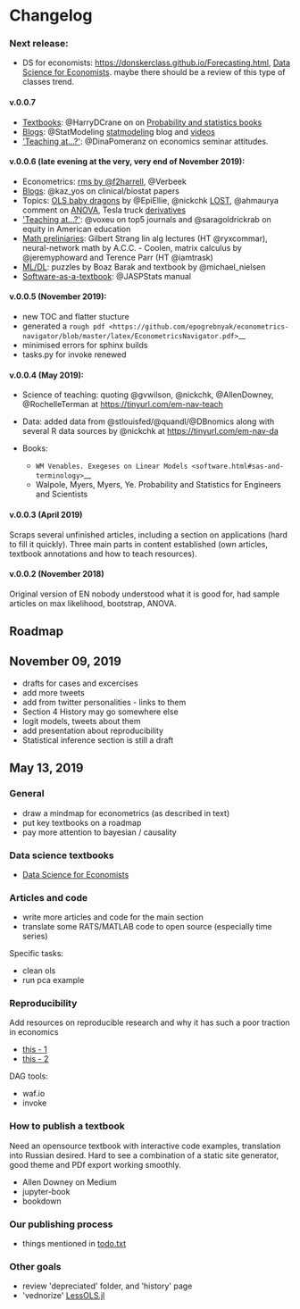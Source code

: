 Changelog
=========

### Next release: 

- DS for economists: <https://donskerclass.github.io/Forecasting.html>,
  [Data Science for Economists](https://github.com/tyleransom/DScourseS18).
  maybe there should be a review of this type of classes trend. 

[blogs]: https://trics.me/blogs.html
[textbook]: https://trics.me/textbook/

#### v.0.0.7 

- [Textbooks][textbook]: @HarryDCrane on on [Probability and statistics books](https://trics.me/textbook/preliminaries.html#probability-and-statistics)
- [Blogs][blogs]: @StatModeling [statmodeling](https://statmodeling.stat.columbia.edu/) blog and [videos](https://trics.me/textbook/statistics.html#video)
- ['Teaching at...?'](https://epogrebnyak.github.io/econometrics-navigator/how-to-teach.html#teaching-at): @DinaPomeranz on economics seminar attitudes.

#### v.0.0.6 (late evening at the very, very end of November 2019):

- Econometrics: [rms by @f2harrell](https://epogrebnyak.github.io/econometrics-navigator/textbook/econometrics.html#biostatistics), @Verbeek
- [Blogs](https://epogrebnyak.github.io/econometrics-navigator/blogs.html): @kaz_yos on clinical/biostat papers 
- Topics: [OLS baby dragons](https://epogrebnyak.github.io/econometrics-navigator/gh-pages/topics/ols.html) by @EpiEllie, @nickchk [LOST](https://epogrebnyak.github.io/econometrics-navigator/gh-pages/topics/index.html), @ahmaurya comment on [ANOVA](https://epogrebnyak.github.io/econometrics-navigator/gh-pages/topics/anova.html), Tesla truck [derivatives](https://epogrebnyak.github.io/econometrics-navigator/topics/derivatives.html)
- ['Teaching at...?'](https://epogrebnyak.github.io/econometrics-navigator/how-to-teach.html#teaching-at): @voxeu on top5 journals and @saragoldrickrab on equity in American education 
- [Math preliniaries](https://epogrebnyak.github.io/econometrics-navigator/textbook/preliminaries.html): Gilbert Strang lin alg lectures (HT @ryxcommar), neural-network math by A.C.C. - Coolen, matrix calculus by @jeremyphoward and Terence Parr (HT @iamtrask)
- [ML/DL](https://epogrebnyak.github.io/econometrics-navigator/textbook/ml-dl.html): puzzles by Boaz Barak and textbook by @michael_nielsen
- [Software-as-a-textbook](https://epogrebnyak.github.io/econometrics-navigator/textbook/ways-into-econometrics.html#econometric-software-manuals): @JASPStats manual

#### v.0.0.5 (November 2019):

- new TOC and flatter stucture
- generated a `rough
pdf <https://github.com/epogrebnyak/econometrics-navigator/blob/master/latex/EconometricsNavigator.pdf>`__
- minimised errors for sphinx builds
- tasks.py for invoke renewed


#### v.0.0.4 (May 2019):   

- Science of teaching: quoting @gvwilson, @nickchk, @AllenDowney, @RochelleTerman at https://tinyurl.com/em-nav-teach
- Data: added data from @stlouisfed/@quandl/@DBnomics along with several R data sources by @nickchk at https://tinyurl.com/em-nav-da
- Books: 

   - `WM Venables. Exegeses on Linear Models <software.html#sas-and-terminology>`__
   - Walpole, Myers, Myers, Ye. Probability and Statistics for Engineers and Scientists


#### v.0.0.3 (April 2019)

Scraps several unfinished articles, including 
a section on applications (hard to fill it quickly). Three main parts
in content established (own articles, textbook annotations and how to 
teach resources).

#### v.0.0.2 (November 2018) 

Original version of EN nobody understood what it is good for,
had sample articles on max likelihood, bootstrap, ANOVA.

Roadmap 
-------

## November 09, 2019

- drafts for cases and excercises
- add more tweets
- add from twitter personalities - links to them
- Section 4 History may go somewhere else
- logit models, tweets about them
- add presentation about reproducibility
- Statistical inference section is still a draft

## May 13, 2019

### General 

-  draw a mindmap for econometrics (as described in text) 
-  put key textbooks on a roadmap
-  pay more attention to bayesian / causality

### Data science textbooks

- [Data Science for Economists](https://github.com/tyleransom/DScourseS18)

### Articles and code

- write more articles and code for the main section
- translate some RATS/MATLAB code to open source (especially time series)

Specific tasks:
- clean ols
- run pca example

### Reproducibility

Add resources on reproducible research and why it has such a poor traction in economics

-  [this - 1](https://github.com/epogrebnyak/notes-pandoc/blob/master/paper.md)
-  [this - 2](https://github.com/epogrebnyak/notes-pandoc) 

DAG tools:

-  waf.io
-  invoke

### How to publish a textbook

Need an opensource textbook with interactive code examples, translation into Russian desired. 
Hard to see a combination of a static site generator, good theme and PDf export working smoothly.

- Allen Downey on Medium
- jupyter-book
- bookdown

### Our publishing process

- things mentioned in [todo.txt](https://github.com/epogrebnyak/econometrics-navigator/blob/master/todo.txt)


### Other goals

- review 'depreciated' folder, and 'history' page
- 'vednorize' [LessOLS.jl](https://github.com/epogrebnyak/LessOLS.jl)